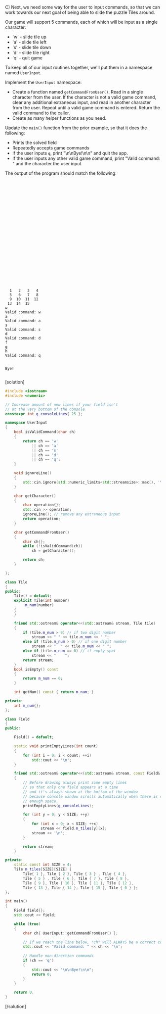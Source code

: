 C) Next, we need some way for the user to input commands, so that we can work towards our next goal of being able to slide the puzzle Tiles around.

Our game will support 5 commands, each of which will be input as a single character:
* 'w' - slide tile up
* 'a' - slide tile left
* 's' - slide tile down
* 'd' - slide tile right
* 'q' - quit game

To keep all of our input routines together, we'll put them in a namespace named `UserInput`.

Implement the `UserInput` namespace:
* Create a function named `getCommandFromUser()`.  Read in a single character from the user.  If the character is not a valid game command, clear any additional extraneous input, and read in another character from the user.  Repeat until a valid game command is entered.  Return the valid command to the caller.  
* Create as many helper functions as you need.

Update the `main()` function from the prior example, so that it does the following:
* Prints the solved field
* Repeatedly accepts game commands
* If the user inputs `q`, print "\n\nBye!\n\n" and quit the app.
* If the user inputs any other valid game command, print "Valid command: " and the character the user input.

The output of the program should match the following:

```text

























  1   2   3   4
  5   6   7   8
  9  10  11  12
 13  14  15
w
Valid command: w
a
Valid command: a
s
Valid command: s
d
Valid command: d
f
g
h
Valid command: q


Bye!


```

[solution]
```cpp
#include <iostream>
#include <numeric>

// Increase amount of new lines if your field isn't
// at the very bottom of the console
constexpr int g_consoleLines{ 25 };

namespace UserInput
{
    bool isValidCommand(char ch)
    {
        return ch == 'w'
            || ch == 'a'
            || ch == 's'
            || ch == 'd'
            || ch == 'q';
    }

    void ignoreLine()
    {
        std::cin.ignore(std::numeric_limits<std::streamsize>::max(), '\n');
    }

    char getCharacter()
    {
        char operation{};
        std::cin >> operation;
        ignoreLine(); // remove any extraneous input
        return operation;
    }

    char getCommandFromUser()
    {
        char ch{};
        while (!isValidCommand(ch))
            ch = getCharacter();

        return ch;
    }

};

class Tile
{
public:
    Tile() = default;
    explicit Tile(int number)
        :m_num(number)
    {
    }

    friend std::ostream& operator<<(std::ostream& stream, Tile tile)
    {
        if (tile.m_num > 9) // if two digit number
            stream << " " << tile.m_num << " ";
        else if (tile.m_num > 0) // if one digit number
            stream << "  " << tile.m_num << " ";
        else if (tile.m_num == 0) // if empty spot
            stream << "    ";
        return stream;
    }
    bool isEmpty() const
    {
        return m_num == 0;
    }

    int getNum() const { return m_num; }

private:
    int m_num{};
};

class Field
{
public:

    Field() = default;

    static void printEmptyLines(int count)
    {
        for (int i = 0; i < count; ++i)
            std::cout << '\n';
    }

    friend std::ostream& operator<<(std::ostream& stream, const Field& field)
    {
        // Before drawing always print some empty lines
        // so that only one field appears at a time
        // and it's always shown at the bottom of the window
        // because console window scrolls automatically when there is no
        // enough space. 
        printEmptyLines(g_consoleLines);

        for (int y = 0; y < SIZE; ++y)
        {
            for (int x = 0; x < SIZE; ++x)
                stream << field.m_tiles[y][x];
            stream << '\n';
        }

        return stream;
    }

private:
    static const int SIZE = 4;
    Tile m_tiles[SIZE][SIZE] {
        Tile{ 1 }, Tile { 2 }, Tile { 3 } , Tile { 4 },
        Tile { 5 } , Tile { 6 }, Tile { 7 }, Tile { 8 },
        Tile { 9 }, Tile { 10 }, Tile { 11 }, Tile { 12 },
        Tile { 13 }, Tile { 14 }, Tile { 15 }, Tile { 0 } };
};

int main()
{
    Field field{};
    std::cout << field;

    while (true)
    {
        char ch{ UserInput::getCommandFromUser() };

        // If we reach the line below, "ch" will ALWAYS be a correct command!
        std::cout << "Valid command: " << ch << '\n';
        
        // Handle non-direction commands
        if (ch == 'q')
        {
            std::cout << "\n\nBye!\n\n";
            return 0;
        }
    }

    return 0;
}
```
[/solution]
